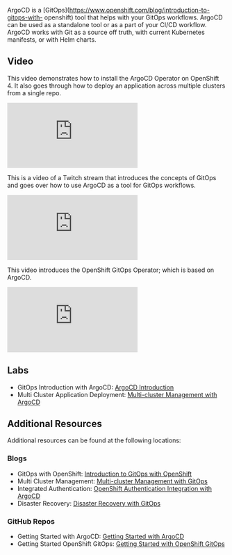 ArgoCD is a [GitOps](https://www.openshift.com/blog/introduction-to-gitops-with-
openshift) tool that helps with your GitOps workflows. ArgoCD can be used as a
standalone tool or as a part of your CI/CD workflow. ArgoCD works with Git as
a source off truth, with current Kubernetes manifests, or with Helm charts.

## Video

This video demonstrates how to install the ArgoCD Operator on OpenShift 4. It
also goes through how to deploy an application across multiple clusters from
a single repo.

<div class="video">
    <iframe 
        src="https://www.youtube.com/embed/xYCX2EejSMc" 
        frameborder="0" 
        allowfullscreen
    >
    </iframe>
</div>

This is a video of a Twitch stream that introduces the concepts of GitOps and
goes over how to use ArgoCD as a tool for GitOps workflows.

<div class="video">
    <iframe 
        src="https://www.youtube.com/embed/BB7bEhXIwFY" 
        frameborder="0" 
        allowfullscreen
    >
    </iframe>
</div>


This video introduces the OpenShift GitOps Operator; which is based on ArgoCD.

<div class="video">
    <iframe 
        src="https://www.youtube.com/embed/o03m-1FHhDI" 
        frameborder="0" 
        allowfullscreen
    >
    </iframe>
</div>

## Labs

* GitOps Introduction with ArgoCD: [ArgoCD Introduction](https://learn.openshift.com/introduction/gitops-introduction/)
* Multi Cluster Application Deployment: [Multi-cluster Management with ArgoCD](https://learn.openshift.com/introduction/gitops-multicluster/)


## Additional Resources

Additional resources can be found at the following locations:

### Blogs

* GitOps with OpenShift: [Introduction to GitOps with OpenShift](https://www.openshift.com/blog/introduction-to-gitops-with-openshift)
* Multi Cluster Management: [Multi-cluster Management with GitOps](https://www.openshift.com/blog/multi-cluster-management-with-gitops)
* Integrated Authentication: [OpenShift Authentication Integration with ArgoCD](https://www.openshift.com/blog/openshift-authentication-integration-with-argocd)
* Disaster Recovery: [Disaster Recovery with GitOps](https://www.openshift.com/blog/disaster-recovery-with-gitops)

### GitHub Repos

* Getting Started with ArgoCD: [Getting Started with ArgoCD](https://github.com/RedHatWorkshops/argocd-getting-started)
* Getting Started OpenShift GitOps: [Getting Started with OpenShift GitOps](https://github.com/siamaksade/openshift-gitops-getting-started)
